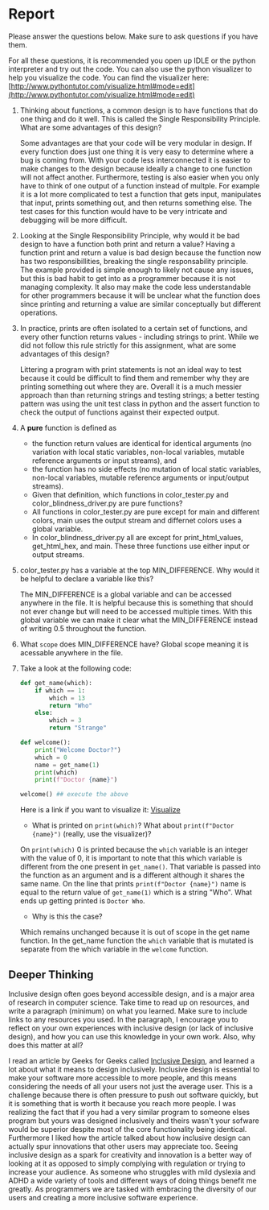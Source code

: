 # Report

Please answer the questions below. Make sure to ask questions if you have them. 


For all these questions, it is recommended you open up IDLE or the python interpreter and try out the code.  You can also use the python visualizer to help you visualize the code.  You can find the visualizer here: [http://www.pythontutor.com/visualize.html#mode=edit](http://www.pythontutor.com/visualize.html#mode=edit)

1. Thinking about functions, a common design is to have functions that do one thing and do it well.  This is called the Single Responsibility Principle.  What are some advantages of this design?
     
   Some advantages are that your code will be very modular in design. If every function does just one thing it is very easy to determine where a bug is coming from. With your code less interconnected it is easier to make changes to the design because ideally a change to one function will not affect another. Furthermore, testing is also easier when you only have to think of one output of a function instead of multple. For example it is a lot more complicated to test a function that gets input, manipulates that input, prints something out, and then returns something else. The test cases for this function would have to be very intricate and debugging will be more difficult.
2. Looking at the Single Responsibility Principle, why would it be bad design to have a function both print and return a value?
   Having a function print and return a value is bad design because the function now has two responsibillities, breaking the single responsability principle. The example provided is simple enough to likely not cause any issues, but this is bad habit to get into as a programmer because it is not managing complexity. It also may make the code less understandable for other programmers because it will be unclear what the function does since printing and returning a value are similar conceptually but different operations.
3. In practice, prints are often isolated to a certain set of functions, and every other function returns values - including strings to print. While we did not follow this rule strictly for this assignment, what are some advantages of this design? 
   
   Littering a program with print statements is not an ideal way to test because it could be difficult to find them and remember why they are printing something out where they are. Overall it is a much messier approach than than returning strings and testing strings; a better testing pattern was using the unit test class in python and the assert function to check the output of functions against their expected output.
4. A **pure** function is defined as

   * the function return values are identical for identical arguments (no variation with local static variables, non-local variables, mutable reference arguments or input streams), and
   * the function has no side effects (no mutation of local static variables, non-local variables, mutable reference arguments or input/output streams).
   * Given that definition, which functions in color_tester.py and color_blindness_driver.py are pure functions?
   * All functions in color_tester.py are pure except for main and different colors, main uses the output stream and differnet colors uses a global variable. 
   * In color_blindness_driver.py all are except for print_html_values, get_html_hex, and main. These three functions use either input or output streams.

5. color_tester.py has a variable at the top MIN_DIFFERENCE. Why would it be helpful to declare a variable like this?
   
   The MIN_DIFFERENCE is a global variable and can be accessed anywhere in the file. It is helpful because this is something that should not ever change but will need to be accessed multiple times. With this global variable we can make it clear what the MIN_DIFFERENCE instead of writing 0.5 throughout the function.
6. What `scope` does MIN_DIFFERENCE have?
   Global scope meaning it is acessable anywhere in the file.
7. Take a look at the following code:
    ```python
    def get_name(which):
        if which == 1:
            which = 13
            return "Who"
        else:
            which = 3
            return "Strange"

    def welcome():
        print("Welcome Doctor?")
        which = 0
        name = get_name(1)
        print(which)
        print(f"Doctor {name}")
    
    welcome() ## execute the above
    ```
    Here is a link if you want to visualize it: [Visualize](https://pythontutor.com/render.html#code=def%20get_name%28which%29%3A%0A%20%20%20%20if%20which%20%3D%3D%201%3A%0A%20%20%20%20%20%20%20%20which%20%3D%2013%0A%20%20%20%20%20%20%20%20return%20%22Who%22%0A%20%20%20%20else%3A%0A%20%20%20%20%20%20%20%20which%20%3D%203%0A%20%20%20%20%20%20%20%20return%20%22Strange%22%0A%0Adef%20welcome%28%29%3A%0A%20%20%20%20print%28%22Welcome%20Doctor%3F%22%29%0A%20%20%20%20which%20%3D%200%0A%20%20%20%20name%20%3D%20get_name%281%29%0A%20%20%20%20print%28which%29%0A%20%20%20%20print%28f%22Doctor%20%7Bname%7D%22%29%0A%0Awelcome%28%29%20%23%23%20execute%20the%20above&cumulative=false&heapPrimitives=nevernest&mode=edit&origin=opt-frontend.js&py=311&rawInputLstJSON=%5B%5D&textReferences=false)

    * What is printed on `print(which)`? What about `print(f"Doctor {name}")` (really, use the visualizer)? 

    On `print(which)` 0 is printed because the `which` variable is an integer with the value of 0, it is important to note that this which variable is different from the one present in `get_name()`. That variable is passed into the function as an argument and is a different although it shares the same name. On the line that prints `print(f"Doctor {name}")` name is equal to the return value of `get_name(1)` which is a string "Who". What ends up getting printed is `Doctor Who`.
    * Why is this the case?

    Which remains unchanged because it is out of scope in the get name function. In the get_name function the `which` variable that is mutated is separate from the which variable in the `welcome` function.

## Deeper Thinking

Inclusive design often goes beyond accessible design, and is a major area of research in computer science. Take time to read up on resources, and write a paragraph (minimum) on what you learned. Make sure to include links to any resources you used. In the paragraph, I encourage you to reflect on your own experiences with inclusive design (or lack of inclusive design), and how you can use this knowledge in your own work. Also, why does this matter at all? 

I read an article by Geeks for Geeks called [Inclusive Design](https://www.geeksforgeeks.org/inclusive-design/), and learned a lot about what it means to design inclusively. Inclusive design is essential to make your software more accessible to more people, and this means considering the needs of all your users not just the average user. This is a challenge because there is often pressure to push out software quickly, but it is something that is worth it because you reach more people. I was realizing the fact that if you had a very similar program to someone elses program but yours was designed inclusively and theirs wasn't your sofware would be superior despite most of the core functionality being identical. Furthermore I liked how the article talked about how inclusive design can actually spur innovations that other users may appreciate too. Seeing inclusive design as a spark for creativity and innovation is a better way of looking at it as opposed to simply complying with regulation or trying to increase your audience. As someone who struggles with mild dyslexia and ADHD a wide variety of tools and different ways of doing things benefit me greatly. As programmers we are tasked with embracing the diversity of our users and creating a more inclusive software experience. 